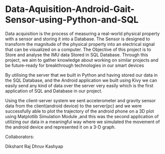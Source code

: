 # Data-Aquisition-Android-Gait-Sensor-using-Python-and-SQL
Data acquisition is the process of measuring a real-world physical property with a sensor and storing it into a Database. The Sensor is designed to transform the magnitude of the physical property into an electrical signal that can be visualized on a computer.  The Objective of this project is to Store and analyse the IMU data Stored in SQL Database. Through this project, we aim to gather knowledge about working on similar projects and be future-ready for breakthrough technologies in our smart devices

By utilising the server that we built in Python and having stored our data in the SQL Database, and the Android application we built using Kivy we can easily send any kind of data over the server very easily which is the first application of SQL and Database in our project.

Using the client-server system we sent accelerometer and gravity sensor data from the client(android device) to the server(pc) and we were successfully able to plot the trajectory of the android phone on a 3D plot using Matplotlib Simulation Module ,and this was the second application of utilizing our data in a meaningful way where we simulated the movement of the android device and represented it on a 3-D graph.

Collaborators:

Dikshant Raj
Dhruv Kashyap
